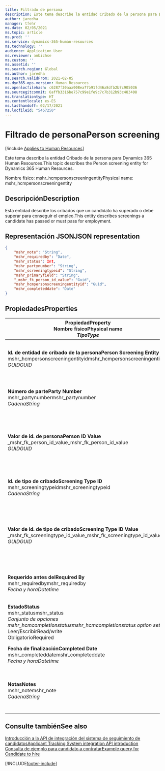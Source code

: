 ```yaml
---
title: Filtrado de persona
description: Este tema describe la entidad Cribado de la persona para Dynamics 365 Human Resources.
author: jaredha
manager: tfehr
ms.date: 02/05/2021
ms.topic: article
ms.prod: ''
ms.service: dynamics-365-human-resources
ms.technology: ''
audience: Application User
ms.reviewer: anbichse
ms.custom: ''
ms.assetid: ''
ms.search.region: Global
ms.author: jaredha
ms.search.validFrom: 2021-02-05
ms.dyn365.ops.version: Human Resources
ms.openlocfilehash: c6287f30aaa008ea77b91fd46a8dfb2b7c905036
ms.sourcegitcommit: 6affb3316be757c99e1fe9c7c7b312b93c483408
ms.translationtype: HT
ms.contentlocale: es-ES
ms.lasthandoff: 02/17/2021
ms.locfileid: "5467250"
---
```

# <a name="person-screening"></a><span data-ttu-id="b9205-103">Filtrado de persona</span><span class="sxs-lookup"><span data-stu-id="b9205-103">Person screening</span></span>

[!include [Applies to Human Resources](../includes/applies-to-hr.md)]

<span data-ttu-id="b9205-104">Este tema describe la entidad Cribado de la persona para Dynamics 365 Human Resources.</span><span class="sxs-lookup"><span data-stu-id="b9205-104">This topic describes the Person screening entity for Dynamics 365 Human Resources.</span></span>

<span data-ttu-id="b9205-105">Nombre físico: mshr_hcmpersonscreeningentity</span><span class="sxs-lookup"><span data-stu-id="b9205-105">Physical name: mshr_hcmpersonscreeningentity</span></span>

## <a name="description"></a><span data-ttu-id="b9205-106">Descripción</span><span class="sxs-lookup"><span data-stu-id="b9205-106">Description</span></span>

<span data-ttu-id="b9205-107">Esta entidad describe los cribados que un candidato ha superado o debe superar para conseguir el empleo.</span><span class="sxs-lookup"><span data-stu-id="b9205-107">This entity describes screenings a candidate has passed or must pass for employment.</span></span>

## <a name="json-representation"></a><span data-ttu-id="b9205-108">Representación JSON</span><span class="sxs-lookup"><span data-stu-id="b9205-108">JSON representation</span></span>

```json
{
    "mshr_note": "String",
    "mshr_requiredby": "Date",
    "mshr_status": Int,
    "mshr_partynumber": "String",
    "mshr_screeningtypeid": "String",
    "mshr_primaryfield": "String",
    "_mshr_fk_person_id_value": "Guid",
    "mshr_hcmpersonscreeningentityid": "Guid",
    "mshr_completeddate": "Date"
}
```

## <a name="properties"></a><span data-ttu-id="b9205-109">Propiedades</span><span class="sxs-lookup"><span data-stu-id="b9205-109">Properties</span></span>

| <span data-ttu-id="b9205-110">Propiedad</span><span class="sxs-lookup"><span data-stu-id="b9205-110">Property</span></span><br><span data-ttu-id="b9205-111">**Nombre físico**</span><span class="sxs-lookup"><span data-stu-id="b9205-111">**Physical name**</span></span><br><span data-ttu-id="b9205-112">**_Tipo_**</span><span class="sxs-lookup"><span data-stu-id="b9205-112">**_Type_**</span></span> | <span data-ttu-id="b9205-113">Utilizar</span><span class="sxs-lookup"><span data-stu-id="b9205-113">Use</span></span> | <span data-ttu-id="b9205-114">Descripción</span><span class="sxs-lookup"><span data-stu-id="b9205-114">Description</span></span> |
| --- | --- | --- |
| <span data-ttu-id="b9205-115">**Id. de entidad de cribado de la persona**</span><span class="sxs-lookup"><span data-stu-id="b9205-115">**Person Screening Entity ID**</span></span><br><span data-ttu-id="b9205-116">mshr_hcmpersonscreeningentityid</span><span class="sxs-lookup"><span data-stu-id="b9205-116">mshr_hcmpersonscreeningentityid</span></span><br><span data-ttu-id="b9205-117">*GUID*</span><span class="sxs-lookup"><span data-stu-id="b9205-117">*GUID*</span></span> | <span data-ttu-id="b9205-118">Solo lectura</span><span class="sxs-lookup"><span data-stu-id="b9205-118">Read-only</span></span><br><span data-ttu-id="b9205-119">Obligatorio</span><span class="sxs-lookup"><span data-stu-id="b9205-119">Required</span></span><br><span data-ttu-id="b9205-120">Generado por el sistema</span><span class="sxs-lookup"><span data-stu-id="b9205-120">System-generated</span></span> | <span data-ttu-id="b9205-121">Identificador principal único del registro de cribado de la persona.</span><span class="sxs-lookup"><span data-stu-id="b9205-121">Unique primary identifier for the person screening record.</span></span> |
| <span data-ttu-id="b9205-122">**Número de parte**</span><span class="sxs-lookup"><span data-stu-id="b9205-122">**Party Number**</span></span><br><span data-ttu-id="b9205-123">mshr_partynumber</span><span class="sxs-lookup"><span data-stu-id="b9205-123">mshr_partynumber</span></span><br><span data-ttu-id="b9205-124">*Cadena*</span><span class="sxs-lookup"><span data-stu-id="b9205-124">*String*</span></span> | <span data-ttu-id="b9205-125">Leer/Escribir</span><span class="sxs-lookup"><span data-stu-id="b9205-125">Read/write</span></span><br><span data-ttu-id="b9205-126">Obligatorio</span><span class="sxs-lookup"><span data-stu-id="b9205-126">Required</span></span> | <span data-ttu-id="b9205-127">El número de entidad (persona) asociado con el candidato.</span><span class="sxs-lookup"><span data-stu-id="b9205-127">The party (person) number associated with the candidate.</span></span> |
| <span data-ttu-id="b9205-128">**Valor de id. de persona**</span><span class="sxs-lookup"><span data-stu-id="b9205-128">**Person ID Value**</span></span><br><span data-ttu-id="b9205-129">_mshr_fk_person_id_value</span><span class="sxs-lookup"><span data-stu-id="b9205-129">_mshr_fk_person_id_value</span></span><br><span data-ttu-id="b9205-130">*GUID*</span><span class="sxs-lookup"><span data-stu-id="b9205-130">*GUID*</span></span> | <span data-ttu-id="b9205-131">Solo lectura</span><span class="sxs-lookup"><span data-stu-id="b9205-131">Read-only</span></span><br><span data-ttu-id="b9205-132">Obligatorio</span><span class="sxs-lookup"><span data-stu-id="b9205-132">Required</span></span><br><span data-ttu-id="b9205-133">Clave externa: mshr_dirpersonentityid de mshr_dirpersonentity</span><span class="sxs-lookup"><span data-stu-id="b9205-133">Foreign key: mshr_dirpersonentityid of mshr_dirpersonentity</span></span> | <span data-ttu-id="b9205-134">Identificador único generado por el sistema de registro de entidad (persona) de la parte.</span><span class="sxs-lookup"><span data-stu-id="b9205-134">The system-generated identifier of the party (person) entity record.</span></span> |
| <span data-ttu-id="b9205-135">**Id. de tipo de cribado**</span><span class="sxs-lookup"><span data-stu-id="b9205-135">**Screening Type ID**</span></span><br><span data-ttu-id="b9205-136">mshr_screeningtypeid</span><span class="sxs-lookup"><span data-stu-id="b9205-136">mshr_screeningtypeid</span></span><br><span data-ttu-id="b9205-137">*Cadena*</span><span class="sxs-lookup"><span data-stu-id="b9205-137">*String*</span></span> | <span data-ttu-id="b9205-138">Leer/Escribir</span><span class="sxs-lookup"><span data-stu-id="b9205-138">Read/write</span></span><br><span data-ttu-id="b9205-139">Obligatorio</span><span class="sxs-lookup"><span data-stu-id="b9205-139">Required</span></span><br><span data-ttu-id="b9205-140">Clave externa: ScreeningType</span><span class="sxs-lookup"><span data-stu-id="b9205-140">Foreign key: ScreeningType</span></span> | <span data-ttu-id="b9205-141">Identificador del tipo de cribado definido en Human Resources.</span><span class="sxs-lookup"><span data-stu-id="b9205-141">The identifier of the screening type defined in Human Resources.</span></span> |
| <span data-ttu-id="b9205-142">**Valor de id. de tipo de cribado**</span><span class="sxs-lookup"><span data-stu-id="b9205-142">**Screening Type ID Value**</span></span><br><span data-ttu-id="b9205-143">_mshr_fk_screeningtype_id_value</span><span class="sxs-lookup"><span data-stu-id="b9205-143">_mshr_fk_screeningtype_id_value</span></span><br><span data-ttu-id="b9205-144">*GUID*</span><span class="sxs-lookup"><span data-stu-id="b9205-144">*GUID*</span></span> | <span data-ttu-id="b9205-145">Solo lectura</span><span class="sxs-lookup"><span data-stu-id="b9205-145">Read-only</span></span><br><span data-ttu-id="b9205-146">Obligatorio</span><span class="sxs-lookup"><span data-stu-id="b9205-146">Required</span></span><br><span data-ttu-id="b9205-147">Clave externa: mshr_hcmscreeningtypeentityid de mshr_hcmscreeningtypeentity</span><span class="sxs-lookup"><span data-stu-id="b9205-147">Foreign key: mshr_hcmscreeningtypeentityid of mshr_hcmscreeningtypeentity</span></span> | <span data-ttu-id="b9205-148">Identificador único generado por el sistema para el registro de tipo de cribado en la entidad asociada.</span><span class="sxs-lookup"><span data-stu-id="b9205-148">System-generated identifier for the screening type record in the associated entity.</span></span> |
| <span data-ttu-id="b9205-149">**Requerido antes del**</span><span class="sxs-lookup"><span data-stu-id="b9205-149">**Required By**</span></span><br><span data-ttu-id="b9205-150">mshr_requiredby</span><span class="sxs-lookup"><span data-stu-id="b9205-150">mshr_requiredby</span></span><br><span data-ttu-id="b9205-151">*Fecha y hora*</span><span class="sxs-lookup"><span data-stu-id="b9205-151">*Datetime*</span></span> | <span data-ttu-id="b9205-152">Leer/Escribir</span><span class="sxs-lookup"><span data-stu-id="b9205-152">Read/write</span></span><br><span data-ttu-id="b9205-153">Opcional</span><span class="sxs-lookup"><span data-stu-id="b9205-153">Optional</span></span> | <span data-ttu-id="b9205-154">La fecha en la que debe estar completada la evaluación.</span><span class="sxs-lookup"><span data-stu-id="b9205-154">The date by which the screening is required to be completed.</span></span> |
| <span data-ttu-id="b9205-155">**Estado**</span><span class="sxs-lookup"><span data-stu-id="b9205-155">**Status**</span></span><br><span data-ttu-id="b9205-156">mshr_status</span><span class="sxs-lookup"><span data-stu-id="b9205-156">mshr_status</span></span><br><span data-ttu-id="b9205-157">*Conjunto de opciones mshr_hcmcompletionstatus*</span><span class="sxs-lookup"><span data-stu-id="b9205-157">*mshr_hcmcompletionstatus option set*</span></span><br><span data-ttu-id="b9205-158">Leer/Escribir</span><span class="sxs-lookup"><span data-stu-id="b9205-158">Read/write</span></span><br><span data-ttu-id="b9205-159">Obligatorio</span><span class="sxs-lookup"><span data-stu-id="b9205-159">Required</span></span> | <span data-ttu-id="b9205-160">Proporciona el estado del candidato para el cribado.</span><span class="sxs-lookup"><span data-stu-id="b9205-160">Provides the candidate’s status for the screening.</span></span> |
| <span data-ttu-id="b9205-161">**Fecha de finalización**</span><span class="sxs-lookup"><span data-stu-id="b9205-161">**Completed Date**</span></span><br><span data-ttu-id="b9205-162">mshr_completeddate</span><span class="sxs-lookup"><span data-stu-id="b9205-162">mshr_completeddate</span></span><br><span data-ttu-id="b9205-163">*Fecha y hora*</span><span class="sxs-lookup"><span data-stu-id="b9205-163">*Datetime*</span></span> | <span data-ttu-id="b9205-164">Leer/Escribir</span><span class="sxs-lookup"><span data-stu-id="b9205-164">Read/write</span></span><br><span data-ttu-id="b9205-165">Opcional</span><span class="sxs-lookup"><span data-stu-id="b9205-165">Optional</span></span> | <span data-ttu-id="b9205-166">La fecha en que se completó el cribado.</span><span class="sxs-lookup"><span data-stu-id="b9205-166">The date the screening was completed.</span></span> |
| <span data-ttu-id="b9205-167">**Notas**</span><span class="sxs-lookup"><span data-stu-id="b9205-167">**Notes**</span></span><br><span data-ttu-id="b9205-168">mshr_note</span><span class="sxs-lookup"><span data-stu-id="b9205-168">mshr_note</span></span><br><span data-ttu-id="b9205-169">*Cadena*</span><span class="sxs-lookup"><span data-stu-id="b9205-169">*String*</span></span> | <span data-ttu-id="b9205-170">Leer/Escribir</span><span class="sxs-lookup"><span data-stu-id="b9205-170">Read/write</span></span><br><span data-ttu-id="b9205-171">Opcional</span><span class="sxs-lookup"><span data-stu-id="b9205-171">Optional</span></span> | <span data-ttu-id="b9205-172">Notas para los técnicos de selección de personal y los responsables de contratación.</span><span class="sxs-lookup"><span data-stu-id="b9205-172">Notes for use by hiring managers and recruiters.</span></span> |

## <a name="see-also"></a><span data-ttu-id="b9205-173">Consulte también</span><span class="sxs-lookup"><span data-stu-id="b9205-173">See also</span></span>

[<span data-ttu-id="b9205-174">Introducción a la API de integración del sistema de seguimiento de candidatos</span><span class="sxs-lookup"><span data-stu-id="b9205-174">Applicant Tracking System integration API introduction</span></span>](hr-admin-integration-ats-api-introduction.md)<br>
[<span data-ttu-id="b9205-175">Consulta de ejemplo para candidato a contratar</span><span class="sxs-lookup"><span data-stu-id="b9205-175">Example query for Candidate to hire</span></span>](hr-admin-integration-ats-api-candidate-to-hire-example-query.md)



[!INCLUDE[footer-include](../includes/footer-banner.md)]